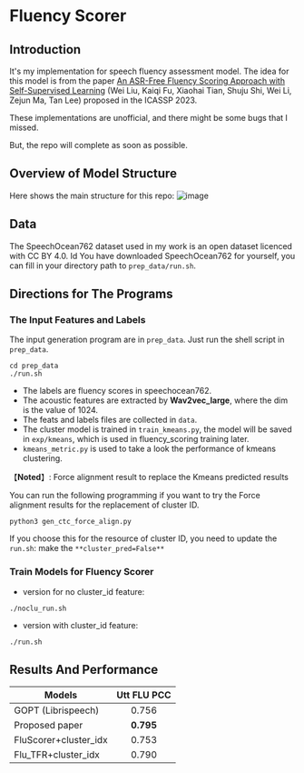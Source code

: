 # Fluency Scorer

## Introduction
It's my implementation for speech fluency assessment model. 
The idea for this model is from the paper [An ASR-Free Fluency Scoring Approach with Self-Supervised Learning](<https://arxiv.org/abs/2302.09928>) (Wei Liu, Kaiqi Fu, Xiaohai Tian, Shuju Shi, Wei Li, Zejun Ma, Tan Lee) proposed in the ICASSP 2023.

These implementations are unofficial, and there might be some bugs that I missed.

But, the repo will complete as soon as possible.

## Overview of Model Structure
Here shows the main structure for this repo: 
![image](https://github.com/tangYang7/fluency_scorer/assets/114934655/e2f4d1d6-139a-40a4-a397-947a19469da4)

## Data
The SpeechOcean762 dataset used in my work is an open dataset licenced with CC BY 4.0. 
Id You have downloaded SpeechOcean762 for yourself, you can fill in your directory path to `prep_data/run.sh`.

## Directions for The Programs
### The Input Features and Labels
The input generation program are in `prep_data`.
Just run the shell script in `prep_data`.
```
cd prep_data
./run.sh
```
- The labels are fluency scores in speechocean762.
- The acoustic features are extracted by **Wav2vec_large**, where the dim is the value of 1024.
- The feats and labels files are collected in `data`.
- The cluster model is trained in `train_kmeans.py`, the model will be saved in `exp/kmeans`, which is used in fluency_scoring training later. 
- `kmeans_metric.py` is used to take a look the performance of kmeans clustering.

【**Noted**】: Force alignment result to replace the Kmeans predicted results

You can run the following programming if you want to try the Force alignment results for the replacement of cluster ID. 
```
python3 gen_ctc_force_align.py
```
If you choose this for the resource of cluster ID, you need to update the `run.sh`: make the `**cluster_pred=False**`

### Train Models for Fluency Scorer
- version for no cluster_id feature:
```
./noclu_run.sh
```
- version with cluster_id feature:
```
./run.sh
```

## Results And Performance

| Models             | Utt FLU PCC |
|--------------------|:------------:|
| GOPT (Librispeech)    |     0.756    |
| Proposed paper        |   **0.795**  |
| FluScorer+cluster_idx |     0.753    |
| Flu_TFR+cluster_idx   |     0.790    |
